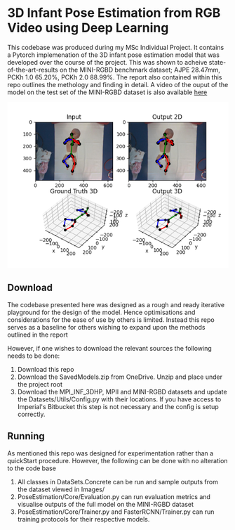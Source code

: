 # 3D Infant Pose Estimation from RGB Video using Deep Learning

This codebase was produced during my MSc Individual Project. It contains a Pytorch implemenation of the 3D infant pose estimation model that was developed over the course of the project. This was shown to acheive state-of-the-art-results on the MINI-RGBD benchmark dataset; AJPE 28.47mm, PCKh 1.0 65.20%, PCKh 2.0 88.99%. The report also contained within this repo outlines the methology and finding in detail. A video of the ouput of the model on the test set of the MINI-RGBD dataset is also available [here](https://www.youtube.com/watch?v=rvivVQzxUIc)

![Example Output](Images/ExampleOutput.png)

## Download

The codebase presented here was designed as a rough and ready iterative playground for the design of the model. Hence optimisations and considerations for the ease of use by others is limited. Instead this repo serves as a baseline for others wishing to expand upon the methods outlined in the report

However, if one wishes to download the relevant sources the following needs to be done:

1. Download this repo
1. Download the SavedModels.zip from OneDrive. Unzip and place under the project root
1. Download the MPI_INF_3DHP, MPII and MINI-RGBD datasets and update the Datasets/Utils/Config.py with their locations. If you have access to Imperial's Bitbucket this step is not necessary and the config is setup correctly.

## Running

As mentioned this repo was designed for experimentation rather than a quickStart procedure. However, the following can be done with no alteration to the code base

1. All classes in DataSets.Concrete can be run and sample outputs from the dataset viewed in Images/
2. PoseEstimation/Core/Evaluation.py can run evaluation metrics and visualise outputs of the full model on the MINI-RGBD dataset
3. PoseEstimation/Core/Trainer.py  and FasterRCNN/Trainer.py can run training protocols for their respective models.

